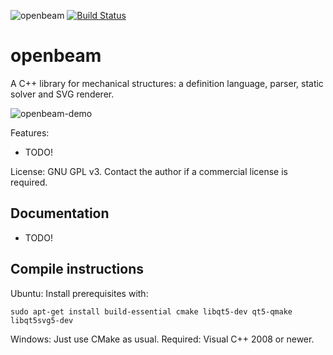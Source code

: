 ![openbeam](https://raw.githubusercontent.com/jlblancoc/openbeam/master/doc/logo.jpg)
[![Build Status](https://travis-ci.org/jlblancoc/openbeam.png?branch=master)](https://travis-ci.org/jlblancoc/openbeam)

# openbeam
A C++ library for mechanical structures: a definition language, parser, static solver and SVG renderer.

![openbeam-demo](doc/openbeam-demo.gif)

Features: 
 - TODO!


License: GNU GPL v3. Contact the author if a commercial license is required.

## Documentation
 - TODO!

## Compile instructions
Ubuntu: Install prerequisites with:

```
sudo apt-get install build-essential cmake libqt5-dev qt5-qmake libqt5svg5-dev
```

Windows: Just use CMake as usual. Required: Visual C++ 2008 or newer.


